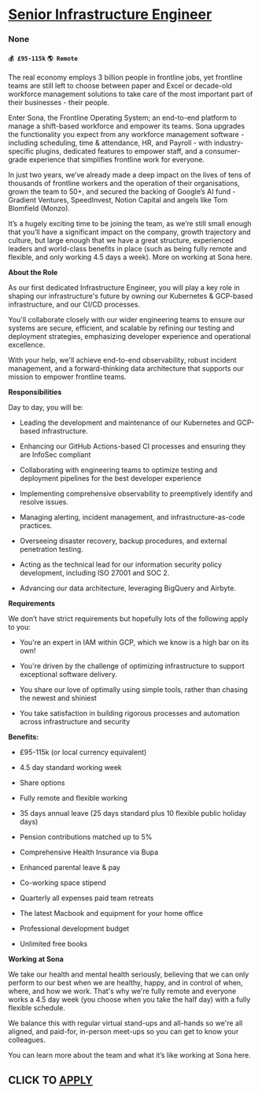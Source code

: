 # [Senior Infrastructure Engineer](https://www.remotewlb.com/apply/senior-infrastructure-engineer-120587)  
### None  
#### `💰 £95-115k` `🌎 Remote`  

The real economy employs 3 billion people in frontline jobs, yet frontline teams are still left to choose between paper and Excel or decade-old workforce management solutions to take care of the most important part of their businesses - their people.

Enter Sona, the Frontline Operating System; an end-to-end platform to manage a shift-based workforce and empower its teams. Sona upgrades the functionality you expect from any workforce management software - including scheduling, time & attendance, HR, and Payroll - with industry-specific plugins, dedicated features to empower staff, and a consumer-grade experience that simplifies frontline work for everyone.

In just two years, we’ve already made a deep impact on the lives of tens of thousands of frontline workers and the operation of their organisations, grown the team to 50+, and secured the backing of Google’s AI fund - Gradient Ventures, SpeedInvest, Notion Capital and angels like Tom Blomfield (Monzo).

It’s a hugely exciting time to be joining the team, as we’re still small enough that you’ll have a significant impact on the company, growth trajectory and culture, but large enough that we have a great structure, experienced leaders and world-class benefits in place (such as being fully remote and flexible, and only working 4.5 days a week). More on working at Sona here.

 **About the Role**

As our first dedicated Infrastructure Engineer, you will play a key role in shaping our infrastructure's future by owning our Kubernetes & GCP-based infrastructure, and our CI/CD processes.

You'll collaborate closely with our wider engineering teams to ensure our systems are secure, efficient, and scalable by refining our testing and deployment strategies, emphasizing developer experience and operational excellence.

With your help, we'll achieve end-to-end observability, robust incident management, and a forward-thinking data architecture that supports our mission to empower frontline teams.

 **Responsibilities**

Day to day, you will be:

  * Leading the development and maintenance of our Kubernetes and GCP-based infrastructure.

  * Enhancing our GitHub Actions-based CI processes and ensuring they are InfoSec compliant

  * Collaborating with engineering teams to optimize testing and deployment pipelines for the best developer experience

  * Implementing comprehensive observability to preemptively identify and resolve issues.

  * Managing alerting, incident management, and infrastructure-as-code practices.

  * Overseeing disaster recovery, backup procedures, and external penetration testing.

  * Acting as the technical lead for our information security policy development, including ISO 27001 and SOC 2.

  * Advancing our data architecture, leveraging BigQuery and Airbyte.

**Requirements**

We don’t have strict requirements but hopefully lots of the following apply to you:

  * You're an expert in IAM within GCP, which we know is a high bar on its own! 

  * You're driven by the challenge of optimizing infrastructure to support exceptional software delivery.

  * You share our love of optimally using simple tools, rather than chasing the newest and shiniest

  * You take satisfaction in building rigorous processes and automation across infrastructure and security

**Benefits:**

  * £95-115k (or local currency equivalent)

  * 4.5 day standard working week 

  * Share options

  * Fully remote and flexible working

  * 35 days annual leave (25 days standard plus 10 flexible public holiday days)

  * Pension contributions matched up to 5% 

  * Comprehensive Health Insurance via Bupa

  * Enhanced parental leave & pay

  * Co-working space stipend

  * Quarterly all expenses paid team retreats

  * The latest Macbook and equipment for your home office

  * Professional development budget

  * Unlimited free books

 **Working at Sona**

We take our health and mental health seriously, believing that we can only perform to our best when we are healthy, happy, and in control of when, where, and how we work. That's why we're fully remote and everyone works a 4.5 day week (you choose when you take the half day) with a fully flexible schedule.

We balance this with regular virtual stand-ups and all-hands so we're all aligned, and paid-for, in-person meet-ups so you can get to know your colleagues.

You can learn more about the team and what it’s like working at Sona here.

  
## CLICK TO [APPLY](https://www.remotewlb.com/apply/senior-infrastructure-engineer-120587)

